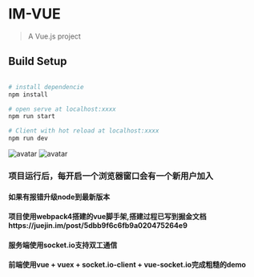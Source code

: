 # IM-VUE

> A Vue.js project

## Build Setup

``` bash

# install dependencie
npm install

# open serve at localhost:xxxx
npm run start

# Client with hot reload at localhost:xxxx
npm run dev


```
![avatar](https://user-gold-cdn.xitu.io/2019/11/6/16e409c0dd23c992?w=1033&h=999&f=png&s=50650)
![avatar](https://user-gold-cdn.xitu.io/2019/11/6/16e409fd67e23462?w=1019&h=958&f=png&s=87228)
### 项目运行后，每开启一个浏览器窗口会有一个新用户加入

#### 如果有报错升级node到最新版本
#### 项目使用webpack4搭建的vue脚手架,搭建过程已写到掘金文档https://juejin.im/post/5dbb9f6c6fb9a020475264e9
#### 服务端使用socket.io支持双工通信
#### 前端使用vue + vuex +  socket.io-client + vue-socket.io完成粗糙的demo

